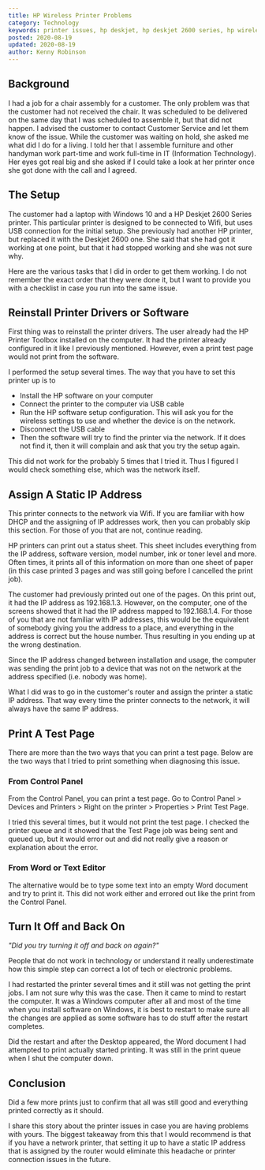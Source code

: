 ```yaml
---
title: HP Wireless Printer Problems
category: Technology
keywords: printer issues, hp deskjet, hp deskjet 2600 series, hp wireless problems
posted: 2020-08-19
updated: 2020-08-19
author: Kenny Robinson
---
```


## Background

I had a job for a chair assembly for a customer. The only problem was that the customer had not
received the chair. It was scheduled to be delivered on the same day that I was scheduled to assemble
it, but that did not happen. I advised the customer to contact Customer Service and let them know of the
issue. While the customer was waiting on hold, she asked me what did I do for a living. I told her that
I assemble furniture and other handyman work part-time and work full-time in
IT (Information Technology). Her eyes got real big and she asked if I could take a look at her printer
once she got done with the call and I agreed.

## The Setup

The customer had a laptop with Windows 10 and a HP Deskjet 2600 Series printer. This particular printer is 
designed to be connected to Wifi, but uses USB connection for the initial setup. 
She previously had another HP printer, but replaced it with
the Deskjet 2600 one. She said that she had got it working at one point, but that it had stopped working 
and she was not sure why. 

Here are the various tasks that I did in order to get them working. I do not remember the exact order 
that they were done it, but I want to provide you with a checklist in case you run into the same issue.

## Reinstall Printer Drivers or Software

First thing was to reinstall the printer drivers. The user already had the HP Printer Toolbox installed on 
the computer. It had the printer already configured in it like I previously mentioned. However, even a print
test page would not print from the software.

I performed the setup several times. The way that you have to set this printer up is to

* Install the HP software on your computer
* Connect the printer to the computer via USB cable
* Run the HP software setup configuration. This will ask you for the wireless settings to use and whether
the device is on the network.
* Disconnect the USB cable
* Then the software will try to find the printer via the network. If it does not find it, then it will 
complain and ask that you try the setup again.

This did not work for the probably 5 times that I tried it. Thus I figured I would check something else, 
which was the network itself. 

## Assign A Static IP Address

This printer connects to the network via Wifi. If you are familiar with how DHCP and the assigning of IP 
addresses work, then you can probably skip this section. For those of you that are not, continue reading. 

HP printers can print out a status sheet. This sheet includes everything from the IP address, software
version, model number, ink or toner level and more. Often times, it prints all of this information on more 
than one sheet of paper (in this case printed 3 pages and was still going before I cancelled the print job).

The customer had previously printed out one of the pages. On this print out, it had the IP address as 
192.168.1.3. However, on the computer, one of the screens showed that it had the IP address mapped to 
192.168.1.4. For those of you that are not familiar with IP addresses, this would be the equivalent of 
somebody giving you the address to a place, and everything in the address is correct but the house number.
Thus resulting in you ending up at the wrong destination.

Since the IP address changed between installation and usage, the computer was sending the print job to a 
device that was not on the network at the address specified (i.e. nobody was home).

What I did was to go in the customer's router and assign the printer a static IP address. That way every
time the printer connects to the network, it will always have the same IP address. 

## Print A Test Page

There are more than the two ways that you can print a test page. Below are the 
two ways that I tried to print something when diagnosing this issue.

### From Control Panel

From the Control Panel, you can print a test page. Go to Control Panel > Devices and Printers > 
Right on the printer > Properties > Print Test Page. 

I tried this several times, but it would not print the test page. I checked the printer queue and it showed
that the Test Page job was being sent and queued up, but it would error out and did not really give 
a reason or explanation about the error.

### From Word or Text Editor

The alternative would be to type some text into an empty Word document and try to print it. This did not work
either and errored out like the print from the Control Panel.

## Turn It Off and Back On

*"Did you try turning it off and back on again?"*

People that do not work in technology or understand it really underestimate how this simple step 
can correct a lot of tech or electronic problems.

I had restarted the printer several times and it still was not getting the print jobs. I am not sure why this
was the case. Then it came to mind to restart the computer. It was a Windows computer after all and 
most of the time when you install software on Windows, it is best to restart to make sure all the changes 
are applied as some software has to do stuff after the restart completes. 

Did the restart and after the Desktop appeared, the Word document I had attempted to print actually started 
printing. It was still in the print queue when I shut the computer down.

## Conclusion

Did a few more prints just to confirm that all was still good and everything printed correctly as it should. 

I share this story about the printer issues in case you are having problems with yours. The biggest takeaway
from this that I would recommend is that if you have a network printer, that setting it up to have a 
static IP address that is assigned by the router would eliminate this headache or printer connection 
issues in the future.
